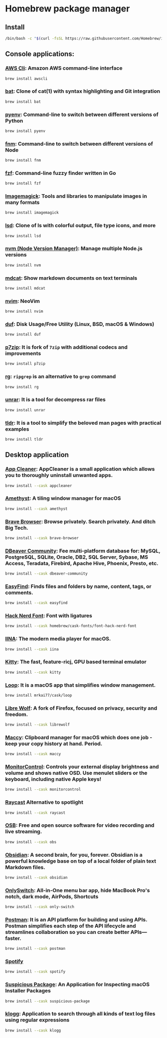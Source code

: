# Homebrew package manager

## Install
```sh
/bin/bash -c "$(curl -fsSL https://raw.githubusercontent.com/Homebrew/install/HEAD/install.sh)"
```

## Console applications:
### **[AWS Cli](https://aws.amazon.com/cli/):** Amazon AWS command-line interface
```sh
brew install awscli
```

### **[bat](https://github.com/sharkdp/bat):** Clone of cat(1) with syntax highlighting and Git integration
```sh
brew install bat
```

### **[pyenv](https://github.com/pyenv/pyenv):** Command-line to switch between different versions of Python
```sh
brew install pyenv
```

### **[fnm](https://github.com/Schniz/fnm):** Command-line to switch between different versions of Node
```sh
brew install fnm
```

### **[fzf](https://github.com/junegunn/fzf):** Command-line fuzzy finder written in Go
```sh
brew install fzf
```

### **[Imagemagick](https://imagemagick.org/index.php):** Tools and libraries to manipulate images in many formats
```sh
brew install imagemagick
```

### **[lsd](https://github.com/Peltoche/lsd):** Clone of ls with colorful output, file type icons, and more
```sh
brew install lsd
```

### **[nvm (Node Version Manager)](https://github.com/nvm-sh/nvm):** Manage multiple Node.js versions
```sh
brew install nvm
```

### **[mdcat](https://github.com/lunaryorn/mdcat):** Show markdown documents on text terminals
```sh
brew install mdcat
```

### **[nvim](https://programacion.net/articulo/cheat_sheet_de_vim_mas_de_100_comandos_1614):** NeoVim
```sh
brew install nvim 
```

### **[duf](https://github.com/muesli/duf/)**: Disk Usage/Free Utility (Linux, BSD, macOS & Windows)
```sh
brew install duf
```

### **[p7zip](https://p7zip.sourceforge.net/)**: It is fork of `7zip` with additional codecs and improvements
```sh
brew install p7zip
```

### **[rg](https://github.com/BurntSushi/ripgrep)**: `ripgrep` is an alternative to `grep` command
```sh
brew install rg
```

### **[unrar](https://www.winrar.es/descargas/unrar)**: It is a tool for decompress rar files
```sh
brew install unrar
```

### **[tldr](https://github.com/tldr-pages/)**: It is a tool to simplify the beloved man pages with practical examples
```sh
brew install tldr
```

## Desktop application
### **[App Cleaner](https://freemacsoft.net/appcleaner/):** AppCleaner is a small application which allows you to thoroughly uninstall unwanted apps.
```sh
brew install --cask appcleaner
```

### **[Amethyst](https://ianyh.com/amethyst/):** A tiling window manager for macOS
```sh
brew install --cask amethyst
```

### **[Brave Browser](https://brave.com/):** Browse privately. Search privately. And ditch Big Tech.
```sh
brew install --cask brave-browser
```

### **[DBeaver Community](https://dbeaver.io/):** Fee multi-platform database for: MySQL, PostgreSQL, SQLite, Oracle, DB2, SQL Server, Sybase, MS Access, Teradata, Firebird, Apache Hive, Phoenix, Presto, etc.
```sh
brew install --cask dbeaver-community
```

### **[EasyFind](https://www.devontechnologies.com/apps/freeware):** Finds files and folders by name, content, tags, or comments.
```sh
brew install --cask easyfind
```

### **[Hack Nerd Font](https://github.com/ryanoasis/nerd-fonts)**: Font with ligatures
```sh
brew install --cask homebrew/cask-fonts/font-hack-nerd-font
```

### **[IINA](https://iina.io/)**: The modern media player for macOS.
```sh
brew install --cask iina
```

### **[Kitty](https://sw.kovidgoyal.net/kitty/):** The fast, feature-ricj, GPU based terminal emulator
```sh
brew install --cask kitty
```

### **[Loop](https://github.com/MrKai77/Loop):** It is a macOS app that simplifies window management.
```sh
brew install mrkai77/cask/loop
```

### **[Libre Wolf](https://librewolf.net/):** A fork of Firefox, focused on privacy, security and freedom.
```sh
brew install --cask librewolf
```

### **[Maccy](https://maccy.app/):** Clipboard manager for macOS which does one job - keep your copy history at hand. Period.
```sh
brew install --cask maccy
```

### **[MonitorControl](https://github.com/MonitorControl/MonitorControl):** Controls your external display brightness and volume and shows native OSD. Use menulet sliders or the keyboard, including native Apple keys!
```sh
brew install --cask monitorcontrol
```

### **[Raycast](https://raycas.com)** Alternative to spotlight
```sh
brew install --cask raycast
```

### **[OSB](https://obsproject.com/)**: Free and open source software for video recording and live streaming.
```sh
brew install --cask obs
```

### **[Obsidian](https://obsidian.md/):** A second brain, for you, forever. Obsidian is a powerful knowledge base on top of a local folder of plain text Markdown files.
```sh
brew install --cask obsidian
```

### **[OnlySwitch](https://github.com/jacklandrin/OnlySwitch):** All-in-One menu bar app, hide MacBook Pro's notch, dark mode, AirPods, Shortcuts
```sh
brew install --cask only-switch
```

### **[Postman](https://www.postman.com/):** It is an API platform for building and using APIs. Postman simplifies each step of the API lifecycle and streamlines collaboration so you can create better APIs—faster.
```sh
brew install --cask postman
```

### **[Spotify](https://spotify.com/)**
```sh
brew install --cask spotify
```

### **[Suspicious Package](https://www.mothersruin.com/software/SuspiciousPackage/)**: An Application for Inspecting macOS Installer Packages
```sh
brew install --cask suspicious-package
```

### **[klogg](https://github.com/variar/klogg)**: Application to search through all kinds of text log files using regular expressions
```sh
brew install --cask klogg
```
